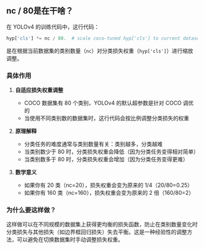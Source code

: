 ## nc / 80是在干啥？
在 YOLOv4 的训练代码中，这行代码：

```python
hyp['cls'] *= nc / 80.  # scale coco-tuned hyp['cls'] to current dataset
```

是在根据当前数据集的类别数量（`nc`）对分类损失权重（`hyp['cls']`）进行缩放调整。

### 具体作用

1. **自适应损失权重调整**
   - COCO 数据集有 80 个类别，YOLOv4 的默认超参数是针对 COCO 调优的
   - 当使用不同类别数的数据集时，这行代码会按比例调整分类损失的权重

2. **原理解释**
   - 分类任务的难度通常与类别数量有关：类别越多，分类越难
   - 当类别数少于 80 时，分类损失权重会降低（因为分类任务变得相对简单）
   - 当类别数多于 80 时，分类损失权重会增加（因为分类任务变得更难）

3. **数学意义**
   - 如果你有 20 类（nc=20），损失权重会变为原来的 1/4（20/80=0.25）
   - 如果你有 160 类（nc=160），损失权重会变为原来的 2 倍（160/80=2）

### 为什么要这样做？

这样做可以在不同规模的数据集上获得更均衡的损失函数，防止在类别数量变化时分类损失与其他损失（如边界框回归损失）失去平衡。这是一种经验性的调整方法，可以避免在切换数据集时手动调整损失权重。
